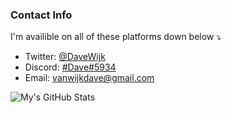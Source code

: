 ### Contact Info 
I'm availible on all of these platforms down below ⤵️
+ Twitter: [@DaveWijk](https://twitter.com/davewijk)
+ Discord: [#Dave#5934](https://discord.com/)
+ Email: [vanwijkdave@gmail.com](mailto:vanwijkdave@gmail.com)

![My's GitHub Stats](https://github-readme-stats.vercel.app/api?username=vanwijkdave&show_icons=true&theme=tokyonight)
